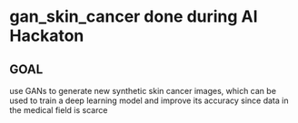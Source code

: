 # gan_skin_cancer done during AI Hackaton
## GOAL
use GANs to generate new synthetic skin cancer images, which can be used to train a deep learning model and improve its accuracy since data in the medical field is scarce
 

